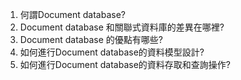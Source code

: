 1. 何謂Document database?
2. Document database 和關聯式資料庫的差異在哪裡?
3. Document database 的優點有哪些?
4. 如何進行Document database的資料模型設計?
5. 如何進行Document database的資料存取和查詢操作?